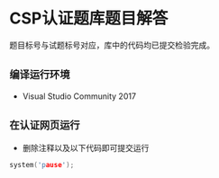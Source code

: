# CSP认证题库题目解答
题目标号与试题标号对应，库中的代码均已提交检验完成。
## `编译运行环境`
* Visual Studio Community 2017
## `在认证网页运行`
* 删除注释以及以下代码即可提交运行
```cpp
system('pause');
```

